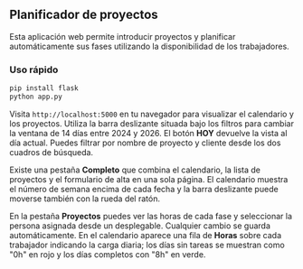 ## Planificador de proyectos

Esta aplicación web permite introducir proyectos y planificar automáticamente sus
fases utilizando la disponibilidad de los trabajadores.

### Uso rápido

```bash
pip install flask
python app.py
```

Visita `http://localhost:5000` en tu navegador para visualizar el calendario y
los proyectos. Utiliza la barra deslizante situada bajo los filtros para
cambiar la ventana de 14 días entre 2024 y 2026. El botón **HOY** devuelve la
vista al día actual. Puedes filtrar por nombre de proyecto y cliente desde los
dos cuadros de búsqueda.

Existe una pestaña **Completo** que combina el calendario, la lista de proyectos
y el formulario de alta en una sola página. El calendario muestra el número de
semana encima de cada fecha y la barra deslizante puede moverse también con la
rueda del ratón.

En la pestaña **Proyectos** puedes ver las horas de cada fase y seleccionar la
persona asignada desde un desplegable. Cualquier cambio se guarda
automáticamente. En el calendario aparece una fila de **Horas** sobre cada
trabajador indicando la carga diaria; los días sin tareas se muestran como
"0h" en rojo y los días completos con "8h" en verde.
